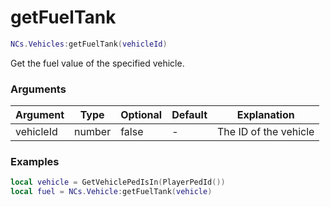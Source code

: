 # getFuelTank

```lua
NCs.Vehicles:getFuelTank(vehicleId)
``` 
Get the fuel value of the specified vehicle.

### Arguments
| Argument  | Type   | Optional   | Default | Explanation           |
|-----------|--------|------------|---------|-----------------------|
| vehicleId | number | false      | -       | The ID of the vehicle |


### Examples

```lua
local vehicle = GetVehiclePedIsIn(PlayerPedId())
local fuel = NCs.Vehicle:getFuelTank(vehicle)  
```